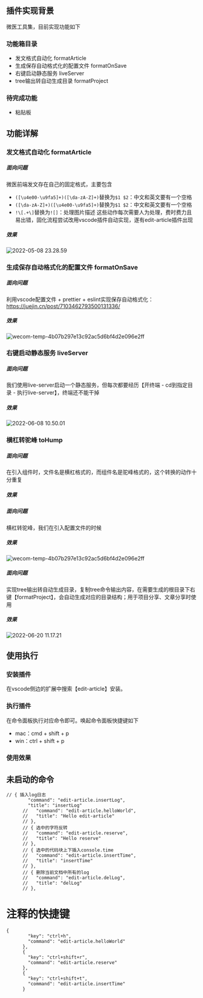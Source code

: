 ## 插件实现背景
微医工具集，目前实现功能如下
### 功能箱目录
- 发文格式自动化 formatArticle
- 生成保存自动格式化的配置文件 formatOnSave
- 右键启动静态服务 liveServer
- tree输出转自动生成目录 formatProject

### 待完成功能
- 粘贴板

## 功能详解
### 发文格式自动化 formatArticle
##### 面向问题
微医前端发文存在自己的固定格式，主要包含
- `([\u4e00-\u9fa5]+)([\da-zA-Z]+)`替换为`$1 $2`：中文和英文要有一个空格
- `([\da-zA-Z]+)([\u4e00-\u9fa5]+)`替换为`$1 $2`：中文和英文要有一个空格
- `!\[.+\]`替换为`![]`：处理图片描述
这些动作每次需要人为处理，费时费力且易出错，固化流程尝试改用vscode插件自动实现，遂有edit-article插件出现
##### 效果
![2022-05-08 23.28.59](https://tva1.sinaimg.cn/large/e6c9d24ely1h21uyzwezeg21940u078r.gif)
### 生成保存自动格式化的配置文件 formatOnSave
##### 面向问题
利用vscode配置文件 + prettier + eslint实现保存自动格式化：https://juejin.cn/post/7103462793500131336/
##### 效果
![wecom-temp-4b07b297e13c92ac5d6bf4d2e096e2ff](https://tva1.sinaimg.cn/large/e6c9d24ely1h30n3norlcj20se09p3yy.jpg)
### 右键启动静态服务 liveServer
##### 面向问题
我们使用live-server启动一个静态服务，但每次都要经历【开终端 - cd到指定目录 - 执行live-server】，终端还不能干掉
##### 效果
![2022-06-08 10.50.01](https://tva1.sinaimg.cn/large/e6c9d24ely1h30n9fbu3zg21et0lftlj.gif)

### 横杠转驼峰 toHump
##### 面向问题
在引入组件时，文件名是横杠格式的，而组件名是驼峰格式的，这个转换的动作十分重复
##### 效果


##### 面向问题
横杠转驼峰，我们在引入配置文件的时候
##### 效果
![wecom-temp-4b07b297e13c92ac5d6bf4d2e096e2ff](https://tva1.sinaimg.cn/large/e6c9d24ely1h30n3norlcj20se09p3yy.jpg)

##### 面向问题
实现tree输出转自动生成目录，复制tree命令输出内容，在需要生成的根目录下右键【formatProject】，会自动生成对应的目录结构；用于项目分享、文章分享时使用
##### 效果
![2022-06-20 11.17.21](https://tva1.sinaimg.cn/large/e6c9d24ely1h3ejhn9cfmg21bg0ligqi.gif)


## 使用执行
### 安装插件

在vscode侧边的扩展中搜索【edit-article】安装。

### 执行插件

在命令面板执行对应命令即可。唤起命令面板快捷键如下

- mac：cmd + shift + p
- win：ctrl + shift + p

### 使用效果



## 未启动的命令
```
// { 插入log日志
        "command": "edit-article.insertLog",
        "title": "insertLog"
      //   "command": "edit-article.helloWorld",
      //   "title": "Hello edit-article"
      // },
      // { 选中的字符反转
      //   "command": "edit-article.reserve",
      //   "title": "Hello reserve"
      // },
      // { 选中的代码块上下插入console.time
      //   "command": "edit-article.insertTime",
      //   "title": "insertTime"
      // },
      // { 删除当前文档中所有的log
      //   "command": "edit-article.delLog",
      //   "title": "delLog"
      // },
```
# 注释的快捷键
```
{
        "key": "ctrl+h",
        "command": "edit-article.helloWorld"
      },
      {
        "key": "ctrl+shift+r",
        "command": "edit-article.reserve"
      },
      {
        "key": "ctrl+shift+t",
        "command": "edit-article.insertTime"
      }
```